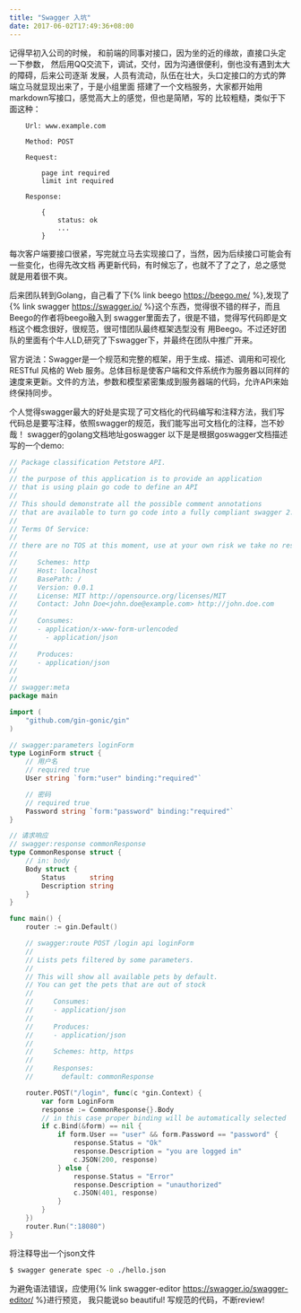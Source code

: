 ```yaml
---
title: "Swagger 入坑"
date: 2017-06-02T17:49:36+08:00
---
```


记得早初入公司的时候， 和前端的同事对接口，因为坐的近的缘故，直接口头定一下参数，
然后用QQ交流下，调试，交付，因为沟通很便利，倒也没有遇到太大的障碍，后来公司逐渐
发展，人员有流动，队伍在壮大，头口定接口的方式的弊端立马就显现出来了，于是小组里面
搭建了一个文档服务，大家都开始用markdown写接口，感觉高大上的感觉，但也是简陋，写的
比较粗糙，类似于下面这种：
```
    Url: www.example.com

    Method: POST

    Request:

        page int required
        limit int required

    Response:

        {
            status: ok
            ...
        }
```
每次客户端要接口很紧，写完就立马去实现接口了，当然，因为后续接口可能会有一些变化，也得先改文档
再更新代码，有时候忘了，也就不了了之了，总之感觉就是用着很不爽。

后来团队转到Golang，自己看了下{% link beego https://beego.me/ %},发现了{% link swagger https://swagger.io/ %}这个东西，觉得很不错的样子，而且Beego的作者将beego融入到
swagger里面去了，很是不错，觉得写代码即是文档这个概念很好，很规范，很可惜团队最终框架选型没有
用Beego。不过还好团队的里面有个牛人LD,研究了下swagger下，并最终在团队中推广开来。

官方说法：Swagger是一个规范和完整的框架，用于生成、描述、调用和可视化 RESTful 风格的 Web 服务。总体目标是使客户端和文件系统作为服务器以同样的速度来更新。文件的方法，参数和模型紧密集成到服务器端的代码，允许API来始终保持同步。

个人觉得swagger最大的好处是实现了可文档化的代码编写和注释方法，我们写代码总是要写注释，依照swagger的规范，我们能写出可文档化的注释，岂不妙哉！
swagger的golang文档地址goswagger
以下是是根据goswagger文档描述写的一个demo:
```go
// Package classification Petstore API.
//
// the purpose of this application is to provide an application
// that is using plain go code to define an API
//
// This should demonstrate all the possible comment annotations
// that are available to turn go code into a fully compliant swagger 2.0 spec
//
// Terms Of Service:
//
// there are no TOS at this moment, use at your own risk we take no responsibility
//
//     Schemes: http
//     Host: localhost
//     BasePath: /
//     Version: 0.0.1
//     License: MIT http://opensource.org/licenses/MIT
//     Contact: John Doe<john.doe@example.com> http://john.doe.com
//
//     Consumes:
//     - application/x-www-form-urlencoded
//       - application/json
//
//     Produces:
//     - application/json
//
//
// swagger:meta
package main

import (
    "github.com/gin-gonic/gin"
)

// swagger:parameters loginForm
type LoginForm struct {
    // 用户名
    // required true
    User string `form:"user" binding:"required"`

    // 密码
    // required true
    Password string `form:"password" binding:"required"`
}

// 请求响应
// swagger:response commonResponse
type CommonResponse struct {
    // in: body
    Body struct {
        Status      string
        Description string
    }
}

func main() {
    router := gin.Default()

    // swagger:route POST /login api loginForm
    //
    // Lists pets filtered by some parameters.
    //
    // This will show all available pets by default.
    // You can get the pets that are out of stock
    //
    //     Consumes:
    //     - application/json
    //
    //     Produces:
    //     - application/json
    //
    //     Schemes: http, https
    //
    //     Responses:
    //       default: commonResponse

    router.POST("/login", func(c *gin.Context) {
        var form LoginForm
        response := CommonResponse{}.Body
        // in this case proper binding will be automatically selected
        if c.Bind(&form) == nil {
            if form.User == "user" && form.Password == "password" {
                response.Status = "Ok"
                response.Description = "you are logged in"
                c.JSON(200, response)
            } else {
                response.Status = "Error"
                response.Description = "unauthorized"
                c.JSON(401, response)
            }
        }
    })
    router.Run(":18080")
}
```

将注释导出一个json文件
``` bash
$ swagger generate spec -o ./hello.json
```
为避免语法错误，应使用{% link swagger-editor https://swagger.io/swagger-editor/ %}进行预览，
我只能说so beautiful!
写规范的代码，不断review!
